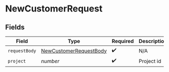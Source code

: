 # NewCustomerRequest


## Fields

| Field                                                                       | Type                                                                        | Required                                                                    | Description                                                                 |
| --------------------------------------------------------------------------- | --------------------------------------------------------------------------- | --------------------------------------------------------------------------- | --------------------------------------------------------------------------- |
| `requestBody`                                                               | [NewCustomerRequestBody](../../models/operations/newcustomerrequestbody.md) | :heavy_check_mark:                                                          | N/A                                                                         |
| `project`                                                                   | *number*                                                                    | :heavy_check_mark:                                                          | Project id                                                                  |